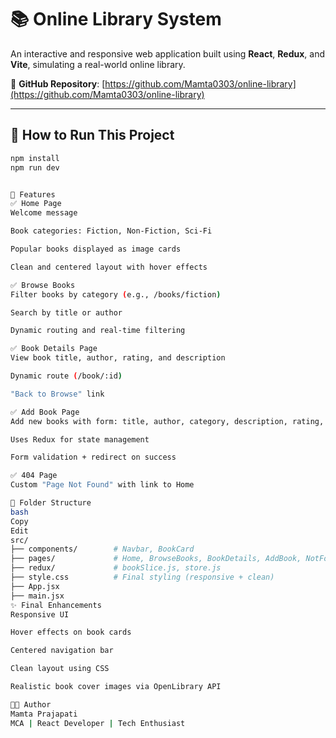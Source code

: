 # 📚 Online Library System

An interactive and responsive web application built using **React**, **Redux**, and **Vite**, simulating a real-world online library.

🔗 **GitHub Repository**: [https://github.com/Mamta0303/online-library](https://github.com/Mamta0303/online-library)

---

## 🚀 How to Run This Project

```bash
npm install
npm run dev


🎯 Features
✅ Home Page
Welcome message

Book categories: Fiction, Non-Fiction, Sci-Fi

Popular books displayed as image cards

Clean and centered layout with hover effects

✅ Browse Books
Filter books by category (e.g., /books/fiction)

Search by title or author

Dynamic routing and real-time filtering

✅ Book Details Page
View book title, author, rating, and description

Dynamic route (/book/:id)

"Back to Browse" link

✅ Add Book Page
Add new books with form: title, author, category, description, rating, image URL

Uses Redux for state management

Form validation + redirect on success

✅ 404 Page
Custom "Page Not Found" with link to Home

📁 Folder Structure
bash
Copy
Edit
src/
├── components/        # Navbar, BookCard
├── pages/             # Home, BrowseBooks, BookDetails, AddBook, NotFound
├── redux/             # bookSlice.js, store.js
├── style.css          # Final styling (responsive + clean)
├── App.jsx
├── main.jsx
✨ Final Enhancements
Responsive UI

Hover effects on book cards

Centered navigation bar

Clean layout using CSS

Realistic book cover images via OpenLibrary API

👩‍💻 Author
Mamta Prajapati
MCA | React Developer | Tech Enthusiast